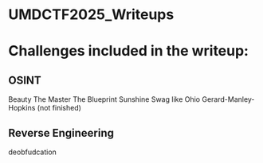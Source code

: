 # UMDCTF2025_Writeups

# Challenges included in the writeup:

## OSINT
Beauty
The Master
The Blueprint
Sunshine
Swag like Ohio
Gerard-Manley-Hopkins (not finished)

## Reverse Engineering
deobfudcation